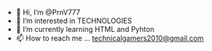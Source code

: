 - 👋 Hi, I’m @PrnV777
- 👀 I’m interested in TECHNOLOGIES
- 🌱 I’m currently learning HTML and Pyhton
- 📫 How to reach me ... technicalgamers2010@gmail.com

<!---
PrnV777/PrnV777 is a ✨ special ✨ repository because its `README.md` (this file) appears on your GitHub profile.
You can click the Preview link to take a look at your changes.
--->
